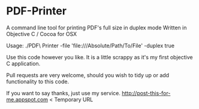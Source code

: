 PDF-Printer
===========

A command line tool for printing PDF's full size in duplex mode
Written in Objective C / Cocoa for OSX

Usage: ./PDF\ Printer -file 'file:///Absolute/Path/To/File' -duplex true

Use this code however you like.  It is a little scrappy as it's my first objective C application.  

Pull requests are very welcome, should you wish to tidy up or add functionality to this code.

If you want to say thanks, just use my service.  http://post-this-for-me.appspot.com < Temporary URL
